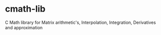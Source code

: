 # cmath-lib
C Math library for Matrix arithmetic's, Interpolation, Integration, Derivatives and approximation
